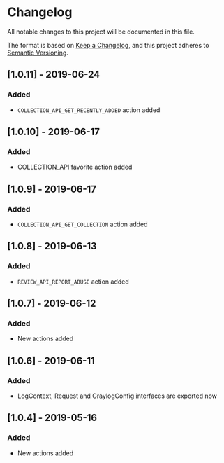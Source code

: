 # Changelog
All notable changes to this project will be documented in this file.

The format is based on [Keep a Changelog](https://keepachangelog.com/en/1.0.0/),
and this project adheres to [Semantic Versioning](https://semver.org/spec/v2.0.0.html).

## [1.0.11] - 2019-06-24
### Added
- `COLLECTION_API_GET_RECENTLY_ADDED` action added

## [1.0.10] - 2019-06-17
### Added
- COLLECTION_API favorite action added

## [1.0.9] - 2019-06-17
### Added
- `COLLECTION_API_GET_COLLECTION` action added

## [1.0.8] - 2019-06-13
### Added
- `REVIEW_API_REPORT_ABUSE` action added

## [1.0.7] - 2019-06-12
### Added
- New actions added

## [1.0.6] - 2019-06-11
### Added
- LogContext, Request and GraylogConfig interfaces are exported now

## [1.0.4] - 2019-05-16
### Added
- New actions added